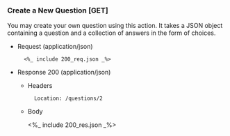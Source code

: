 ### Create a New Question [GET]

You may create your own question using this action. It takes a JSON
object containing a question and a collection of answers in the
form of choices.

+ Request (application/json)

        <%_ include 200_req.json _%>


+ Response 200 (application/json)

    + Headers
    
            Location: /questions/2
    
    + Body

        <%_ include 200_res.json _%>
